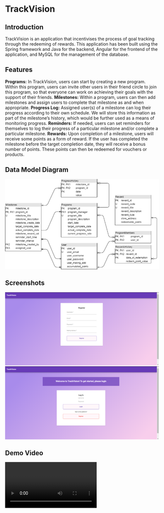 # TrackVision


## Introduction
TrackVision is an application that incentivises the process of goal tracking through the redeeming of rewards. This application has been built using the Spring framework and Java for the backend, Angular for the frontend of the application, and MySQL for the management of the database. 

## Features
**Programs:** In TrackVision, users can start by creating a new program. Within this program, users can invite other users in their friend circle to join this program, so that everyone can work on achieving their goals with the support of their friends. 
**Milestones:** Within a program, users can then add milestones and assign users to complete that milestone as and when appropriate. 
**Progress Log:** Assigned user(s) of a milestone can log their progress according to their own schedule. We will store this information as part of the milestone’s history, which would be further used as a means of monitoring progress. 
**Reminders:** If needed, users can set reminders for themselves to log their progress of a particular milestone and/or complete a particular milestone. 
**Rewards:** Upon completion of a milestone, users will receive some points as a form of reward. If the user has completed the milestone before the target completion date, they will receive a bonus number of points. These points can then be redeemed for vouchers or products. 

## Data Model Diagram
![Figure 1: Data Model Diagram of Application](/images/dataModel.png)

## Screenshots
![Figure 2: Registration Page of Application](/images/registrationPage.png)
![Figure 3: Login Page of Application](/images/loginPage.png)

## Demo Video
![Demo of Application](/images/TrackVision.mp4)
